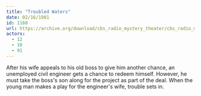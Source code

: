 ```yaml
---
title: "Troubled Waters"
date: 02/16/1981
id: 1160
url: https://archive.org/download/cbs_radio_mystery_theater/cbs_radio_mystery_theater-1151-1200.zip/cbs_radio_mystery_theater-1151-1200%2Fcbsrmt_1160_troubled_waters.mp3
actors:
  - 12
  - 10
  - 91
---
```

After his wife appeals to his old boss to give him another chance, an unemployed civil engineer gets a chance to redeem himself. However, he must take the boss's son along for the project as part of the deal. When the young man makes a play for the engineer's wife, trouble sets in.